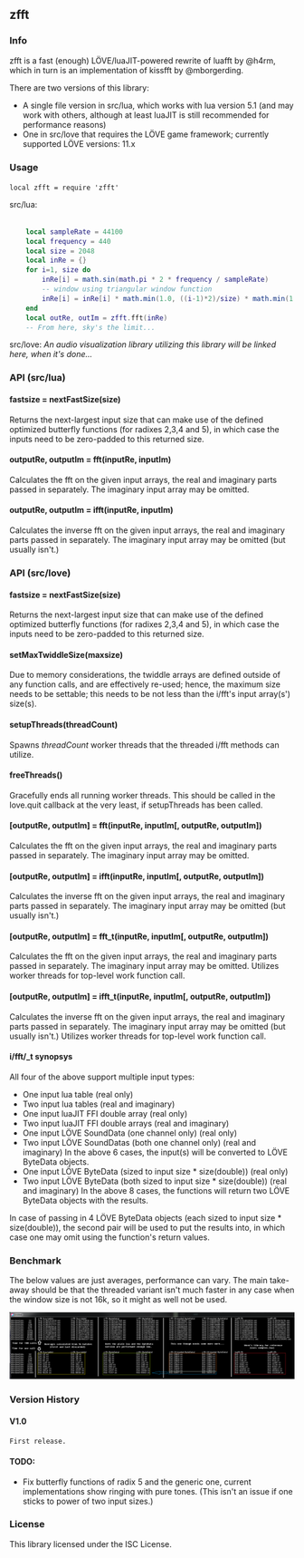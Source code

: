 zfft
----------------------------------------------------------

### Info

zfft is a fast (enough) LÖVE/luaJIT-powered rewrite of luafft by @h4rm, which in turn is an implementation of kissfft by @mborgerding.

There are two versions of this library:
- A single file version in src/lua, which works with lua version 5.1 (and may work with others, although at least luaJIT is still recommended for performance reasons)
- One in src/love that requires the LÖVE game framework; currently supported LÖVE versions: 11.x

### Usage

`local zfft = require 'zfft'`

src/lua:

```lua

	local sampleRate = 44100
	local frequency = 440
	local size = 2048
	local inRe = {}
	for i=1, size do
		inRe[i] = math.sin(math.pi * 2 * frequency / sampleRate)
		-- window using triangular window function
		inRe[i] = inRe[i] * math.min(1.0, ((i-1)*2)/size) * math.min(1.0, ((size-(i-1))*2)/size)
	end
	local outRe, outIm = zfft.fft(inRe)
	-- From here, sky's the limit...

```

src/love:
*An audio visualization library utilizing this library will be linked here, when it's done...*

### API (src/lua)

#### fastsize = nextFastSize(size)
Returns the next-largest input size that can make use of the defined optimized butterfly functions (for radixes 2,3,4 and 5), in which case the inputs need to be zero-padded to this returned size.

#### outputRe, outputIm = fft(inputRe, inputIm)
Calculates the fft on the given input arrays, the real and imaginary parts passed in separately.
The imaginary input array may be omitted.

#### outputRe, outputIm = ifft(inputRe, inputIm)
Calculates the inverse fft on the given input arrays, the real and imaginary parts passed in separately.
The imaginary input array may be omitted (but usually isn't.)

### API (src/love)

#### fastsize = nextFastSize(size)
Returns the next-largest input size that can make use of the defined optimized butterfly functions (for radixes 2,3,4 and 5), in which case the inputs need to be zero-padded to this returned size.

#### setMaxTwiddleSize(maxsize)
Due to memory considerations, the twiddle arrays are defined outside of any function calls, and are effectively re-used; hence, the maximum size needs to be settable; this needs to be not less than the i/fft's input array(s') size(s).

#### setupThreads(threadCount)
Spawns *threadCount* worker threads that the threaded i/fft methods can utilize.

#### freeThreads()
Gracefully ends all running worker threads. This should be called in the love.quit callback at the very least, if setupThreads has been called.

#### [outputRe, outputIm] = fft(inputRe, inputIm[, outputRe, outputIm])
Calculates the fft on the given input arrays, the real and imaginary parts passed in separately.
The imaginary input array may be omitted.

#### [outputRe, outputIm] = ifft(inputRe, inputIm[, outputRe, outputIm])
Calculates the inverse fft on the given input arrays, the real and imaginary parts passed in separately.
The imaginary input array may be omitted (but usually isn't.)

#### [outputRe, outputIm] = fft_t(inputRe, inputIm[, outputRe, outputIm])
Calculates the fft on the given input arrays, the real and imaginary parts passed in separately.
The imaginary input array may be omitted.
Utilizes worker threads for top-level work function call.

#### [outputRe, outputIm] = ifft_t(inputRe, inputIm[, outputRe, outputIm])
Calculates the inverse fft on the given input arrays, the real and imaginary parts passed in separately.
The imaginary input array may be omitted (but usually isn't.)
Utilizes worker threads for top-level work function call.

#### i/fft/_t synopsys
All four of the above support multiple input types:
- One input lua table (real only)
- Two input lua tables (real and imaginary)
- One input luaJIT FFI double array (real only)
- Two input luaJIT FFI double arrays (real and imaginary)
- One input LÖVE SoundData (one channel only) (real only)
- Two input LÖVE SoundDatas (both one channel only) (real and imaginary)
In the above 6 cases, the input(s) will be converted to LÖVE ByteData objects.
- One input LÖVE ByteData (sized to input size * size(double)) (real only)
- Two input LÖVE ByteData (both sized to input size * size(double)) (real and imaginary)
In the above 8 cases, the functions will return two LÖVE ByteData objects with the results.

In case of passing in 4 LÖVE ByteData objects (each sized to input size * size(double)), the second pair will be used to put the results into, in which case one may omit using the function's return values.

### Benchmark

The below values are just averages, performance can vary.
The main take-away should be that the threaded variant isn't much faster in any case when the window size is not 16k, so it might as well not be used.

![Here would be an image of the benchmark...](perf.png "Benchmark")

### Version History

#### V1.0

	First release.

#### TODO:
- Fix butterfly functions of radix 5 and the generic one, current implementations show ringing with pure tones. (This isn't an issue if one sticks to power of two input sizes.)

### License
This library licensed under the ISC License.